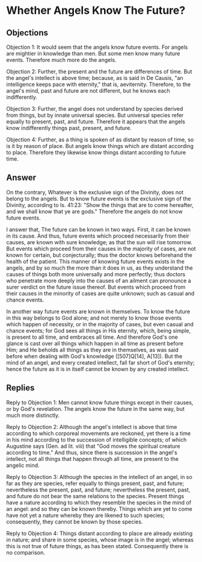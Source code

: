 # Whether Angels Know The Future?

## Objections

Objection 1: It would seem that the angels know future events. For angels are mightier in knowledge than men. But some men know many future events. Therefore much more do the angels.

Objection 2: Further, the present and the future are differences of time. But the angel's intellect is above time; because, as is said in De Causis, "an intelligence keeps pace with eternity," that is, aeviternity. Therefore, to the angel's mind, past and future are not different, but he knows each indifferently.

Objection 3: Further, the angel does not understand by species derived from things, but by innate universal species. But universal species refer equally to present, past, and future. Therefore it appears that the angels know indifferently things past, present, and future.

Objection 4: Further, as a thing is spoken of as distant by reason of time, so is it by reason of place. But angels know things which are distant according to place. Therefore they likewise know things distant according to future time.

## Answer

On the contrary, Whatever is the exclusive sign of the Divinity, does not belong to the angels. But to know future events is the exclusive sign of the Divinity, according to Is. 41:23: "Show the things that are to come hereafter, and we shall know that ye are gods." Therefore the angels do not know future events.

I answer that, The future can be known in two ways. First, it can be known in its cause. And thus, future events which proceed necessarily from their causes, are known with sure knowledge; as that the sun will rise tomorrow. But events which proceed from their causes in the majority of cases, are not known for certain, but conjecturally; thus the doctor knows beforehand the health of the patient. This manner of knowing future events exists in the angels, and by so much the more than it does in us, as they understand the causes of things both more universally and more perfectly; thus doctors who penetrate more deeply into the causes of an ailment can pronounce a surer verdict on the future issue thereof. But events which proceed from their causes in the minority of cases are quite unknown; such as casual and chance events.

In another way future events are known in themselves. To know the future in this way belongs to God alone; and not merely to know those events which happen of necessity, or in the majority of cases, but even casual and chance events; for God sees all things in His eternity, which, being simple, is present to all time, and embraces all time. And therefore God's one glance is cast over all things which happen in all time as present before Him; and He beholds all things as they are in themselves, as was said before when dealing with God's knowledge ([507]Q[14], A[13]). But the mind of an angel, and every created intellect, fall far short of God's eternity; hence the future as it is in itself cannot be known by any created intellect.

## Replies

Reply to Objection 1: Men cannot know future things except in their causes, or by God's revelation. The angels know the future in the same way, but much more distinctly.

Reply to Objection 2: Although the angel's intellect is above that time according to which corporeal movements are reckoned, yet there is a time in his mind according to the succession of intelligible concepts; of which Augustine says (Gen. ad lit. viii) that "God moves the spiritual creature according to time." And thus, since there is succession in the angel's intellect, not all things that happen through all time, are present to the angelic mind.

Reply to Objection 3: Although the species in the intellect of an angel, in so far as they are species, refer equally to things present, past, and future; nevertheless the present, past, and future; nevertheless the present, past, and future do not bear the same relations to the species. Present things have a nature according to which they resemble the species in the mind of an angel: and so they can be known thereby. Things which are yet to come have not yet a nature whereby they are likened to such species; consequently, they cannot be known by those species.

Reply to Objection 4: Things distant according to place are already existing in nature; and share in some species, whose image is in the angel; whereas this is not true of future things, as has been stated. Consequently there is no comparison.